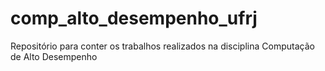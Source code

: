 # comp_alto_desempenho_ufrj
Repositório para conter os trabalhos realizados na disciplina Computação de Alto Desempenho
